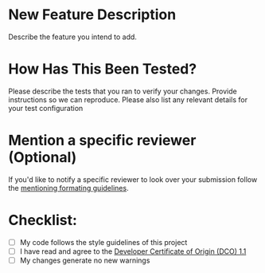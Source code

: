 # New Feature Description

Describe the feature you intend to add.

# How Has This Been Tested?

Please describe the tests that you ran to verify your changes. Provide instructions so we can reproduce. Please also list any relevant details for your test configuration

# Mention a specific reviewer (Optional)
If you'd like to notify a specific reviewer to look over your submission follow the [mentioning formating guidelines](https://docs.github.com/en/get-started/writing-on-github/getting-started-with-writing-and-formatting-on-github/basic-writing-and-formatting-syntax#referencing-issues-and-pull-requests).

# Checklist:

- [ ] My code follows the style guidelines of this project
- [ ] I have read and agree to the [Developer Certificate of Origin (DCO) 1.1](https://developercertificate.org)
- [ ] My changes generate no new warnings